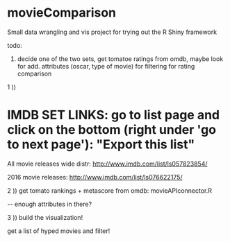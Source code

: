 # movieComparison
Small data wrangling and vis project for trying out the R Shiny framework 

todo:
1. decide one of the two sets, get tomatoe ratings from omdb, maybe look for add. attributes (oscar, type of movie) for filtering for rating comparison


1 ))
# IMDB SET LINKS: go to list page and click on the bottom (right under 'go to next page'): "Export this list" 

All movie releases wide distr:
http://www.imdb.com/list/ls057823854/

2016 movie releases:
http://www.imdb.com/list/ls076622175/

2 )) get tomato rankings + metascore from omdb: movieAPIconnector.R

-- enough attributes in there?

3 )) build the visualization!

get a list of hyped movies and filter!
